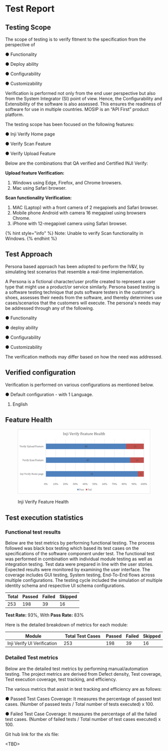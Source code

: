 # Test Report

## Testing Scope

The scope of testing is to verify fitment to the specification from the perspective of&#x20;

●     Functionality&#x20;

●     Deploy ability&#x20;

●     Configurability&#x20;

●     Customizability

Verification is performed not only from the end user perspective but also from the System Integrator (SI) point of view. Hence, the Configurability and Extensibility of the software is also assessed. This ensures the readiness of software for use in multiple countries. MOSIP is an “API First” product platform.

The testing scope has been focused on the following features:

●     Inji Verify Home page

●     Verify Scan Feature

●     Verify Upload Feature

Below are the combinations that QA verified and Certified INJI Verify:

**Upload feature Verification:**

1. Windows using Edge, Firefox, and Chrome browsers.
2. Mac using Safari browser.

**Scan functionality Verification:**

1. MAC (Laptop) with a front camera of 2 megapixels and Safari browser.
2. Mobile phone Android with camera 16 megapixel using browsers Chrome.
3. iPhone with 12-megapixel camera using Safari browser.

{% hint style="info" %}
Note: Unable to verify Scan functionality in Windows.
{% endhint %}

## Test Approach

Persona based approach has been adopted to perform the IV\&V, by simulating test scenarios that resemble a real-time implementation.

A Persona is a fictional character/user profile created to represent a user type that might use a product/or service similarly. Persona based testing is a software testing technique that puts software testers in the customer's shoes, assesses their needs from the software, and thereby determines use cases/scenarios that the customers will execute. The persona's needs may be addressed through any of the following.

●     Functionality&#x20;

●     deploy ability&#x20;

●     Configurability&#x20;

●     Customizability

The verification methods may differ based on how the need was addressed.

## Verified configuration

Verification is performed on various configurations as mentioned below.

●  Default configuration - with 1 Language.

1. English

## Feature Health

<figure><img src="../../../.gitbook/assets/Inji verify Feature Health.png" alt="" width="563"><figcaption><p>Inji Verify Feature Health</p></figcaption></figure>

## Test execution statistics

### Functional test results

Below are the test metrics by performing functional testing. The process followed was black box testing which based its test cases on the specifications of the software component under test. The functional test was performed in combination with individual module testing as well as integration testing. Test data were prepared in line with the user stories. Expected results were monitored by examining the user interface. The coverage includes GUI testing, System testing, End-To-End flows across multiple configurations. The testing cycle included the simulation of multiple identity schema and respective UI schema configurations.           &#x20;

| Total | Passed | Failed | Skipped |
| ----- | ------ | ------ | ------- |
| 253   | 198    | 39     | 16      |

**Test Rate:** 93%, With **Pass Rate:** 83%

Here is the detailed breakdown of metrics for each module:

<table><thead><tr><th width="206">Module</th><th width="156">Total Test Cases</th><th>Passed</th><th>Failed</th><th>Skipped</th></tr></thead><tbody><tr><td>Inji Verify UI Verification</td><td>253</td><td>198</td><td>39</td><td>16</td></tr></tbody></table>

### Detailed Test metrics

Below are the detailed test metrics by performing manual/automation testing. The project metrics are derived from Defect density, Test coverage, Test execution coverage, test tracking, and efficiency.

The various metrics that assist in test tracking and efficiency are as follows:

●  Passed Test Cases Coverage: It measures the percentage of passed test cases. (Number of passed tests / Total number of tests executed) x 100.

●   Failed Test Case Coverage: It measures the percentage of all the failed test cases. (Number of failed tests / Total number of test cases executed) x 100.

Git hub link for the xls file:

\<TBD>
